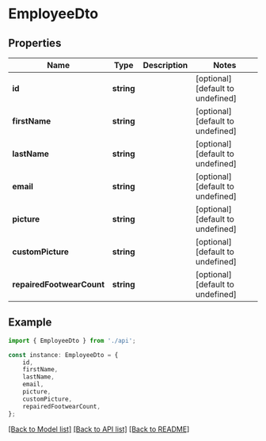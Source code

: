 # EmployeeDto


## Properties

Name | Type | Description | Notes
------------ | ------------- | ------------- | -------------
**id** | **string** |  | [optional] [default to undefined]
**firstName** | **string** |  | [optional] [default to undefined]
**lastName** | **string** |  | [optional] [default to undefined]
**email** | **string** |  | [optional] [default to undefined]
**picture** | **string** |  | [optional] [default to undefined]
**customPicture** | **string** |  | [optional] [default to undefined]
**repairedFootwearCount** | **string** |  | [optional] [default to undefined]

## Example

```typescript
import { EmployeeDto } from './api';

const instance: EmployeeDto = {
    id,
    firstName,
    lastName,
    email,
    picture,
    customPicture,
    repairedFootwearCount,
};
```

[[Back to Model list]](../README.md#documentation-for-models) [[Back to API list]](../README.md#documentation-for-api-endpoints) [[Back to README]](../README.md)
